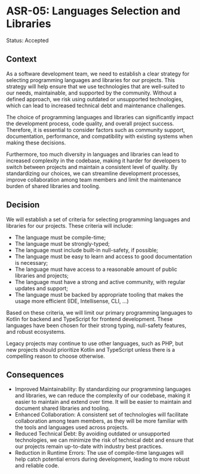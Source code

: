 # ASR-05: Languages Selection and Libraries

Status: Accepted

## Context

As a software development team, we need to establish a clear strategy for selecting programming languages and libraries
for our projects. This strategy will help ensure that we use technologies that are well-suited to our needs,
maintainable, and supported by the community. Without a defined approach, we risk using outdated or unsupported
technologies, which can lead to increased technical debt and maintenance challenges.

The choice of programming languages and libraries can significantly impact the development process, code quality, and
overall project success. Therefore, it is essential to consider factors such as community support, documentation,
performance, and compatibility with existing systems when making these decisions.

Furthermore, too much diversity in languages and libraries can lead to increased complexity in the codebase, making it
harder for developers to switch between projects and maintain a consistent level of quality. By standardizing our
choices, we can streamline development processes, improve collaboration among team members and limit the maintenance
burden of shared libraries and tooling.

## Decision

We will establish a set of criteria for selecting programming languages and libraries for our projects. These criteria
will include:

- The language must be compile-time;
- The language must be strongly-typed;
- The language must include built-in null-safety, if possible;
- The language must be easy to learn and access to good documentation is necessary;
- The language must have access to a reasonable amount of public libraries and projects;
- The language must have a strong and active community, with regular updates and support;
- The language must be backed by appropriate tooling that makes the usage more efficient (IDE, Intellisense, CLI, ...)

Based on these criteria, we will limit our primary programming languages to Kotlin for backend and TypeScript for
frontend development. These languages have been chosen for their strong typing, null-safety features, and robust
ecosystems.

Legacy projects may continue to use other languages, such as PHP, but new projects should prioritize Kotlin and
TypeScript unless there is a compelling reason to choose otherwise.

## Consequences

- Improved Maintainability: By standardizing our programming languages and libraries, we can reduce the complexity of
  our codebase, making it easier to maintain and extend over time. It will be easier to maintain and document shared
  libraries and tooling.
- Enhanced Collaboration: A consistent set of technologies will facilitate collaboration among team members, as they
  will be more familiar with the tools and languages used across projects.
- Reduced Technical Debt: By avoiding outdated or unsupported technologies, we can minimize the risk of technical debt
  and ensure that our projects remain up-to-date with industry best practices.
- Reduction in Runtime Errors: The use of compile-time languages will help catch potential errors during development,
  leading to more robust and reliable code.
